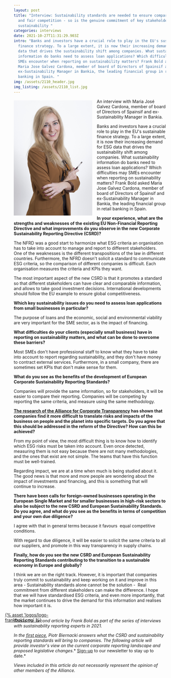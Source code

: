 ```yaml
---
layout: post
title: "Interview: Sustainability standards are needed to ensure comparability
  and fair competition - so is the genuine commitment of key stakeholders to
  sustainability "
categories: interviews
date: 2021-10-27T11:31:29.903Z
intro: "Banks and investors have a crucial role to play in the EU's sustainable
  finance strategy. To a large extent, it is now their increasing demand for ESG
  data that drives the sustainability shift among companies. What sustainability
  information do banks need to assess loan applications? Which difficulties may
  SMEs encounter when reporting on sustainability matters? Frank Bold asked
  Maria Jose Galvez Cardona, member of board of Directors of Spainsif and
  ex-Sustainability Manager in Bankia, the leading financial group in retail
  banking in Spain. "
img: /assets/2110_header.jpg
img_listing: /assets/2110_list.jpg
---
```

<img src="/assets/2110_maria-jose-galvez-cardona.jpg" style="float: left;width: 260px;height: 380px;padding-right: 15px; padding-bottom: 10px; margin-top: 5px;" alt="maria-jose-galvez-cardona" title="maria-jose-galvez-cardona" />

An interview with Maria José Galvez Cardona, member of board of Directors of Spainsif and ex-Sustainability Manager in Bankia. 

Banks and investors have a crucial role to play in the EU's sustainable finance strategy. To a large extent, it is now their increasing demand for ESG data that drives the sustainability shift among companies. What sustainability information do banks need to assess loan applications? Which difficulties may SMEs encounter when reporting on sustainability matters? Frank Bold asked Maria Jose Galvez Cardona, member of board of Directors of Spainsif and ex-Sustainability Manager in Bankia, the leading financial group in retail banking in Spain. 

**In your experience, what are the strengths and weaknesses of the existing EU Non-Financial Reporting Directive and what improvements do you observe in the new Corporate Sustainability Reporting Directive (CSRD)?**

The NFRD was a good start to harmonize what ESG criteria an organisation has to take into account to manage and report to different stakeholders. One of the weaknesses is the different transpositions of the law in different countries. Furthermore, the NFRD doesn't solicit a standard to communicate ESG criteria, so the comparison of different companies is difficult. Each organisation measures the criteria and KPIs they want.

The most important aspect of the new CSRD is that it promotes a standard so that different stakeholders can have clear and comparable information, and allows to take good investment decisions. International developments should follow the EU example to ensure global competitiveness.

**Which key sustainability issues do you need to assess loan applications from small businesses in particular?**

The purpose of loans and the economic, social and environmental viability are very important for the SME sector, as is the impact of financing.

**What difficulties do your clients (especially small business) have in reporting on sustainability matters, and what can be done to overcome these barriers?**

Most SMEs don't have professional staff to know what they have to take into account to report regarding sustainability, and they don't have money to contract external services. Furthermore, in a small company, there are sometimes set KPIs that don't make sense for them.  

**What do you see as the benefits of the development of European Corporate Sustainability Reporting Standards?**

Companies will provide the same information, so for stakeholders, it will be easier to compare their reporting. Companies will be competing by reporting the same criteria, and measure using the same methodology.

**[The research of the Alliance for Corporate Transparency](https://www.allianceforcorporatetransparency.org/) has shown that companies find it more difficult to translate risks and impacts of the business on people and the planet into specific targets. Do you agree that this should be addressed in the reform of the Directive? How can this be achieved?**

From my point of view, the most difficult thing is to know how to identify which ESG risks must be taken into account. Even once detected, measuring them is not easy because there are not many methodologies, and the ones that exist are not simple. The teams that have this function must be well-trained.

Regarding impact, we are at a time when much is being studied about it. The good news is that more and more people are wondering about the impact of investments and financing, and this is something that will continue to increase.

**There have been calls for foreign-owned businesses operating in the European Single Market and for smaller businesses in high-risk sectors to also be subject to the new CSRD and European Sustainability Standards. Do you agree, and what do you see as the benefits in terms of competition and your own due diligence?**

I agree with that in general terms because it favours  equal competitive conditions. 

With regard to due diligence, it will be easier to solicit the same criteria to all our suppliers, and promote in this way transparency in supply chains.

**Finally, how do you see the new CSRD and European Sustainability Reporting Standards contributing to the transition to a sustainable economy in Europe and globally?**

I think we are on the right track. However, it is important that companies truly commit to sustainability and keep working on it and improve in this area - Sustainability standards alone cannot be the solution -  Real commitment from different stakeholders can make the difference. I hope that we will have standardised ESG criteria, and even more importantly, that the market continues to drive the demand for this information and realises how important it is. 

<a href="https://en.frankbold.org/" style="
max-width: 200px;
display: block;
margin-left: -29px;
margin-bottom: -29px;">{% asset 'logos/logo-frankbold.png' %}</a>

*This is the second article by Frank Bold as part of the series of interviews with sustainability reporting experts in 2021.* 

*In the [first piece](bit.ly/3oxDX6G), Piotr Biernacki answers what the CSRD and sustainability reporting standards will bring to companies. The following article will provide investor's view on the current corporate reporting landscape and proposed legislative changes*.* [Sign-up](https://purposeofcorporation.us10.list-manage.com/subscribe?u=66bafd0ef0d33f5bf8fbe1e87&id=113ab4bd34) to our newsletter to stay up to date.*  

*Views included in this article do not necessarily represent the opinion of other members of the Alliance.*